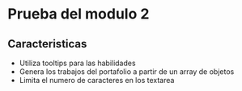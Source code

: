 # Prueba del modulo 2

## Caracteristicas

- Utiliza tooltips para las habilidades
- Genera los trabajos del portafolio a partir de un array de objetos
- Limita el numero de caracteres en los textarea